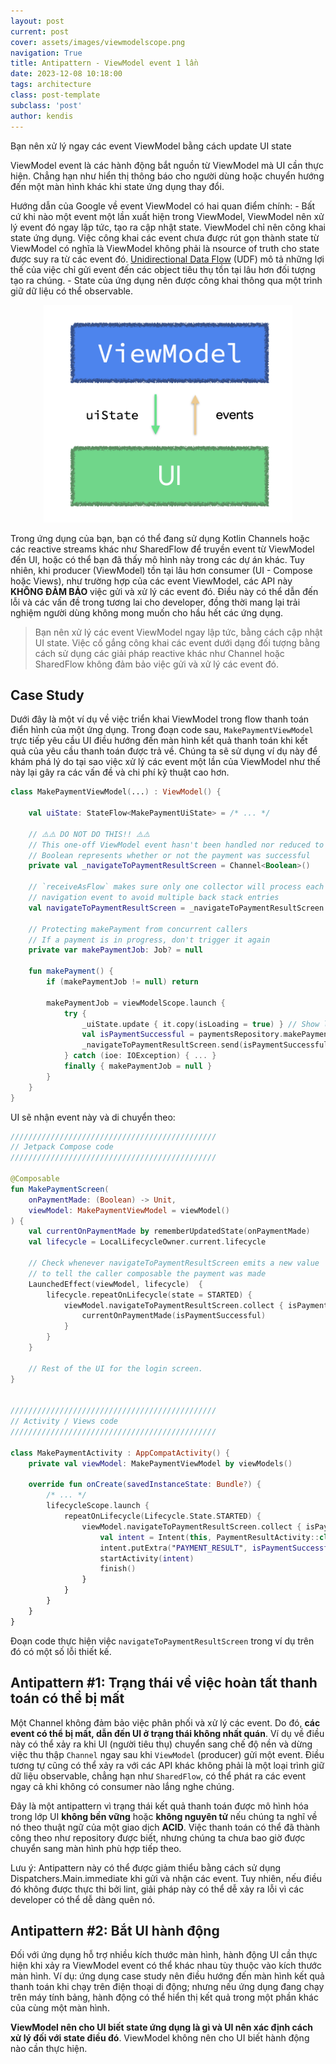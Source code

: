 ```yaml
---
layout: post
current: post
cover: assets/images/viewmodelscope.png
navigation: True
title: Antipattern - ViewModel event 1 lần
date: 2023-12-08 10:18:00
tags: architecture
class: post-template
subclass: 'post'
author: kendis
---
```


Bạn nên xử lý ngay các event ViewModel bằng cách update UI state

ViewModel event là các hành động bắt nguồn từ ViewModel mà UI cần thực hiện. Chẳng hạn như hiển thị thông báo cho người dùng hoặc chuyển hướng đến một màn hình khác khi state ứng dụng thay đổi.

Hướng dẫn của Google về event ViewModel có hai quan điểm chính:
    - Bất cứ khi nào một event một lần xuất hiện trong ViewModel, ViewModel nên xử lý event đó ngay lập tức, tạo ra cập nhật state. ViewModel chỉ nên công khai state ứng dụng. Việc công khai các event chưa được rút gọn thành state từ ViewModel có nghĩa là ViewModel không phải là nsource of truth cho state được suy ra từ các event đó. [Unidirectional Data Flow](https://developer.android.com/jetpack/compose/architecture#udf) (UDF) mô tả những lợi thế của việc chỉ gửi event đến các object tiêu thụ tồn tại lâu hơn đối tượng tạo ra chúng.
    - State của ứng dụng nên được công khai thông qua một trình giữ dữ liệu có thể observable.


<p align="center"><img src="assets/images/viewmodel-events-antipatterns-1.png" alt="Theo UDF (Unidirectional Data Flow - Luồng Dữ liệu Một Chiều), state chạy xuống từ ViewModel đến UI và event đi lên từ UI đến ViewModel." title="Theo UDF (Unidirectional Data Flow - Luồng Dữ liệu Một Chiều), state chạy xuống từ ViewModel đến UI và event đi lên từ UI đến ViewModel."></p>

Trong ứng dụng của bạn, bạn có thể đang sử dụng Kotlin Channels hoặc các reactive streams khác như SharedFlow để truyền event từ ViewModel đến UI, hoặc có thể bạn đã thấy mô hình này trong các dự án khác. Tuy nhiên, khi producer (ViewModel) tồn tại lâu hơn consumer (UI - Compose hoặc Views), như trường hợp của các event ViewModel, các API này **KHÔNG ĐẢM BẢO** việc gửi và xử lý các event đó. Điều này có thể dẫn đến lỗi và các vấn đề trong tương lai cho developer, đồng thời mang lại trải nghiệm người dùng không mong muốn cho hầu hết các ứng dụng.

> Bạn nên xử lý các event ViewModel ngay lập tức, bằng cách cập nhật UI state. Việc cố gắng công khai các event dưới dạng đối tượng bằng cách sử dụng các giải pháp reactive khác như Channel hoặc SharedFlow không đảm bảo việc gửi và xử lý các event đó.

## Case Study

Dưới đây là một ví dụ về việc triển khai ViewModel trong flow thanh toán điển hình của một ứng dụng. Trong đoạn code sau, ```MakePaymentViewModel``` trực tiếp yêu cầu UI điều hướng đến màn hình kết quả thanh toán khi kết quả của yêu cầu thanh toán được trả về. Chúng ta sẽ sử dụng ví dụ này để khám phá lý do tại sao việc xử lý các event một lần của ViewModel như thế này lại gây ra các vấn đề và chi phí kỹ thuật cao hơn.

```kotlin
class MakePaymentViewModel(...) : ViewModel() {

    val uiState: StateFlow<MakePaymentUiState> = /* ... */

    // ⚠️⚠️ DO NOT DO THIS!! ⚠️⚠️
    // This one-off ViewModel event hasn't been handled nor reduced to state
    // Boolean represents whether or not the payment was successful
    private val _navigateToPaymentResultScreen = Channel<Boolean>()

    // `receiveAsFlow` makes sure only one collector will process each
    // navigation event to avoid multiple back stack entries
    val navigateToPaymentResultScreen = _navigateToPaymentResultScreen.receiveAsFlow()

    // Protecting makePayment from concurrent callers
    // If a payment is in progress, don't trigger it again
    private var makePaymentJob: Job? = null

    fun makePayment() {
        if (makePaymentJob != null) return
        
        makePaymentJob = viewModelScope.launch {
            try {
                _uiState.update { it.copy(isLoading = true) } // Show loading spinner
                val isPaymentSuccessful = paymentsRepository.makePayment(...)
                _navigateToPaymentResultScreen.send(isPaymentSuccessful)
            } catch (ioe: IOException) { ... }
            finally { makePaymentJob = null }
        }
    }
}
```

UI sẽ nhận event này và di chuyển theo:

```kotlin
//////////////////////////////////////////////
// Jetpack Compose code
//////////////////////////////////////////////

@Composable
fun MakePaymentScreen(
    onPaymentMade: (Boolean) -> Unit,
    viewModel: MakePaymentViewModel = viewModel()
) {
    val currentOnPaymentMade by rememberUpdatedState(onPaymentMade)
    val lifecycle = LocalLifecycleOwner.current.lifecycle

    // Check whenever navigateToPaymentResultScreen emits a new value
    // to tell the caller composable the payment was made
    LaunchedEffect(viewModel, lifecycle)  {
        lifecycle.repeatOnLifecycle(state = STARTED) {
            viewModel.navigateToPaymentResultScreen.collect { isPaymentSuccessful ->
                currentOnPaymentMade(isPaymentSuccessful)
            }
        }
    }

    // Rest of the UI for the login screen.
}


//////////////////////////////////////////////
// Activity / Views code
//////////////////////////////////////////////

class MakePaymentActivity : AppCompatActivity() {
    private val viewModel: MakePaymentViewModel by viewModels()

    override fun onCreate(savedInstanceState: Bundle?) {
        /* ... */
        lifecycleScope.launch {
            repeatOnLifecycle(Lifecycle.State.STARTED) {
                viewModel.navigateToPaymentResultScreen.collect { isPaymentSuccessful ->
                    val intent = Intent(this, PaymentResultActivity::class.java)
                    intent.putExtra("PAYMENT_RESULT", isPaymentSuccessful)
                    startActivity(intent)
                    finish()
                }
            }
        }
    }
}
```

Đoạn code thực hiện việc ```navigateToPaymentResultScreen``` trong ví dụ trên đó có một số lỗi thiết kế.

## Antipattern #1: Trạng thái về việc hoàn tất thanh toán có thể bị mất

Một Channel không đảm bảo việc phân phối và xử lý các event. Do đó, **các event có thể bị mất, dẫn đến UI ở trạng thái không nhất quán**. Ví dụ về điều này có thể xảy ra khi UI (người tiêu thụ) chuyển sang chế độ nền và dừng việc thu thập ```Channel``` ngay sau khi ``ViewModel`` (producer) gửi một event. Điều tương tự cũng có thể xảy ra với các API khác không phải là một loại trình giữ dữ liệu observable, chẳng hạn như ```SharedFlow```, có thể phát ra các event ngay cả khi không có consumer nào lắng nghe chúng.

Đây là một antipattern vì trạng thái kết quả thanh toán được mô hình hóa trong lớp UI **không bền vững** hoặc **không nguyên tử** nếu chúng ta nghĩ về nó theo thuật ngữ của một giao dịch **ACID**. Việc thanh toán có thể đã thành công theo như repository được biết, nhưng chúng ta chưa bao giờ được chuyển sang màn hình phù hợp tiếp theo.

Lưu ý: Antipattern này có thể được giảm thiểu bằng cách sử dụng Dispatchers.Main.immediate khi gửi và nhận các event. Tuy nhiên, nếu điều đó không được thực thi bởi lint, giải pháp này có thể dễ xảy ra lỗi vì các developer có thể dễ dàng quên nó.

## Antipattern #2: Bắt UI hành động

Đối với ứng dụng hỗ trợ nhiều kích thước màn hình, hành động UI cần thực hiện khi xảy ra ViewModel event có thể khác nhau tùy thuộc vào kích thước màn hình. Ví dụ: ứng dụng case study nên điều hướng đến màn hình kết quả thanh toán khi chạy trên điện thoại di động; nhưng nếu ứng dụng đang chạy trên máy tính bảng, hành động có thể hiển thị kết quả trong một phần khác của cùng một màn hình.

**ViewModel nên cho UI biết state ứng dụng là gì và UI nên xác định cách xử lý đối với state điều đó**. ViewModel không nên cho UI biết hành động nào cần thực hiện.

